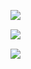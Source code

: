 <p><img align="left" src="https://github-readme-stats.vercel.app/api/pin/?username=pikachutw&repo=Discord.js-v13-Command-Handler"><p><br>
  
<p><img align="left" src="https://github-readme-streak-stats.herokuapp.com/?user=pikachutw&theme=default&date_format=M%20j%5B%2C%20Y%5D"><p><br>
  
<p><img align="left" src="https://activity-graph.herokuapp.com/graph?username=PikachuTW&theme=monokai"><p>


